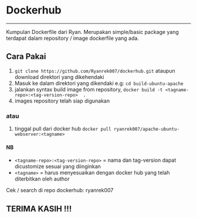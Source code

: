 # Dockerhub
----
Kumpulan Dockerfile dari Ryan. Merupakan simple/basic package yang terdapat dalam repository / image dockerfile yang ada.


## Cara Pakai
1. `git clone https://github.com/Ryanrek007/dockerhub.git` ataupun download direktori yang dikehendaki
2.  Masuk ke dalam direktori yang dikendaki e.g: `cd build-ubuntu-apache` 
3.  jalankan syntax build image from repository, `docker build -t <tagname-repo>:<tag-version-repo>  .`
4.  images repository telah siap digunakan

### atau
1. tinggal pull dari docker hub `docker pull ryanrek007/apache-ubuntu-webserver:<tagname>`


#### NB
 - `<tagname-repo>:<tag-version-repo>` = nama dan tag-version dapat dicustomize sesuai yang diinginkan
 - `<tagname>` = harus menyesuaikan dengan docker hub yang telah diterbitkan oleh author
  
 Cek /  search di repo dockerhub: ryanrek007
  
 ## TERIMA KASIH !!!
